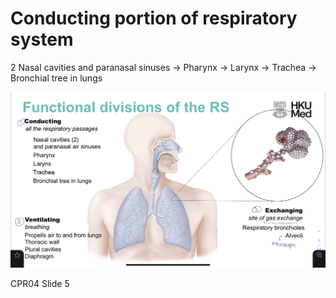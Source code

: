 # Conducting portion of respiratory system

2 Nasal cavities and paranasal sinuses → Pharynx → Larynx → Trachea → Bronchial tree in lungs

![IMG_63AC6210CAC2-1.jpeg](Conducting%20portion%20of%20respiratory%20system%2050000b54ccb14249bdf3728b23e267e6/IMG_63AC6210CAC2-1.jpeg)

CPR04 Slide 5